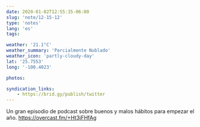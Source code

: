 ```yaml
---
date: 2020-01-02T12:55:35-06:00
slug: 'note/12-15-12'
type: 'notes'
lang: 'es'
tags:

weather: '21.1°C'
weather_summary: 'Parcialmente Nublado'
weather_icon: 'partly-cloudy-day'
lat: '25.7553'
long: '-100.4023'

photos:

syndication_links:
    - https://brid.gy/publish/twitter
---
```

Un gran episodio de podcast sobre buenos y malos hábitos para empezar el año. 
https://overcast.fm/+Ht3jFHfAg